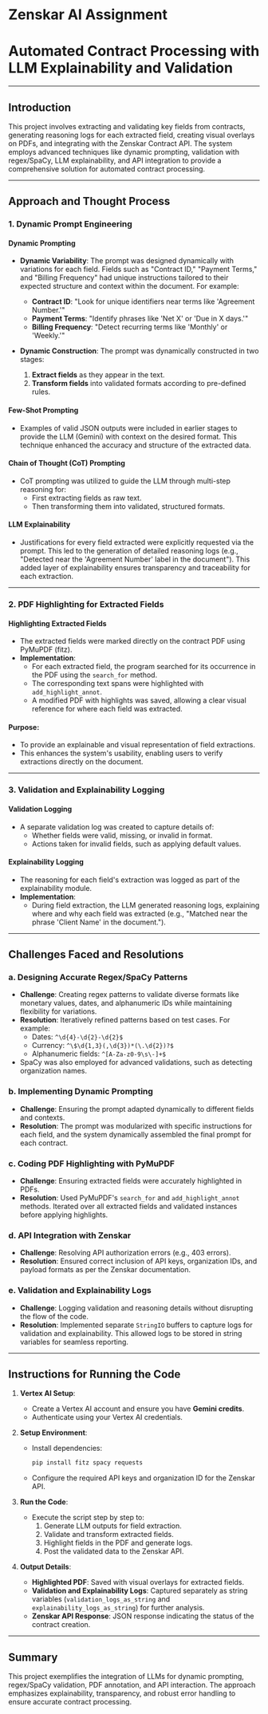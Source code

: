 # Zenskar AI Assignment

# Automated Contract Processing with LLM Explainability and Validation

---

## **Introduction**

This project involves extracting and validating key fields from contracts, generating reasoning logs for each extracted field, creating visual overlays on PDFs, and integrating with the Zenskar Contract API. The system employs advanced techniques like dynamic prompting, validation with regex/SpaCy, LLM explainability, and API integration to provide a comprehensive solution for automated contract processing.

---

## **Approach and Thought Process**

### **1. Dynamic Prompt Engineering**

#### **Dynamic Prompting**
- **Dynamic Variability**: The prompt was designed dynamically with variations for each field. Fields such as "Contract ID," "Payment Terms," and "Billing Frequency" had unique instructions tailored to their expected structure and context within the document. For example:
  - **Contract ID**: "Look for unique identifiers near terms like 'Agreement Number.'"
  - **Payment Terms**: "Identify phrases like 'Net X' or 'Due in X days.'"
  - **Billing Frequency**: "Detect recurring terms like 'Monthly' or 'Weekly.'"
  
- **Dynamic Construction**: The prompt was dynamically constructed in two stages:
  1. **Extract fields** as they appear in the text.
  2. **Transform fields** into validated formats according to pre-defined rules.

#### **Few-Shot Prompting**
- Examples of valid JSON outputs were included in earlier stages to provide the LLM (Gemini) with context on the desired format. This technique enhanced the accuracy and structure of the extracted data.

#### **Chain of Thought (CoT) Prompting**
- CoT prompting was utilized to guide the LLM through multi-step reasoning for:
  - First extracting fields as raw text.
  - Then transforming them into validated, structured formats.

#### **LLM Explainability**
- Justifications for every field extracted were explicitly requested via the prompt. This led to the generation of detailed reasoning logs (e.g., "Detected near the 'Agreement Number' label in the document"). This added layer of explainability ensures transparency and traceability for each extraction.

---

### **2. PDF Highlighting for Extracted Fields**

#### **Highlighting Extracted Fields**
- The extracted fields were marked directly on the contract PDF using PyMuPDF (fitz).
- **Implementation**:
  - For each extracted field, the program searched for its occurrence in the PDF using the `search_for` method.
  - The corresponding text spans were highlighted with `add_highlight_annot`.
  - A modified PDF with highlights was saved, allowing a clear visual reference for where each field was extracted.

#### **Purpose**:
- To provide an explainable and visual representation of field extractions.
- This enhances the system's usability, enabling users to verify extractions directly on the document.

---

### **3. Validation and Explainability Logging**

#### **Validation Logging**
- A separate validation log was created to capture details of:
  - Whether fields were valid, missing, or invalid in format.
  - Actions taken for invalid fields, such as applying default values.

#### **Explainability Logging**
- The reasoning for each field's extraction was logged as part of the explainability module.
- **Implementation**:
  - During field extraction, the LLM generated reasoning logs, explaining where and why each field was extracted (e.g., "Matched near the phrase 'Client Name' in the document.").

---

## **Challenges Faced and Resolutions**

### **a. Designing Accurate Regex/SpaCy Patterns**
- **Challenge**: Creating regex patterns to validate diverse formats like monetary values, dates, and alphanumeric IDs while maintaining flexibility for variations.
- **Resolution**: Iteratively refined patterns based on test cases. For example:
  - Dates: `^\d{4}-\d{2}-\d{2}$`
  - Currency: `^\$\d{1,3}(,\d{3})*(\.\d{2})?$`
  - Alphanumeric fields: `^[A-Za-z0-9\s\-]+$`
- SpaCy was also employed for advanced validations, such as detecting organization names.

### **b. Implementing Dynamic Prompting**
- **Challenge**: Ensuring the prompt adapted dynamically to different fields and contexts.
- **Resolution**: The prompt was modularized with specific instructions for each field, and the system dynamically assembled the final prompt for each contract.

### **c. Coding PDF Highlighting with PyMuPDF**
- **Challenge**: Ensuring extracted fields were accurately highlighted in PDFs.
- **Resolution**: Used PyMuPDF's `search_for` and `add_highlight_annot` methods. Iterated over all extracted fields and validated instances before applying highlights.

### **d. API Integration with Zenskar**
- **Challenge**: Resolving API authorization errors (e.g., 403 errors).
- **Resolution**: Ensured correct inclusion of API keys, organization IDs, and payload formats as per the Zenskar documentation.

### **e. Validation and Explainability Logs**
- **Challenge**: Logging validation and reasoning details without disrupting the flow of the code.
- **Resolution**: Implemented separate `StringIO` buffers to capture logs for validation and explainability. This allowed logs to be stored in string variables for seamless reporting.

---

## **Instructions for Running the Code**

1. **Vertex AI Setup**:
   - Create a Vertex AI account and ensure you have **Gemini credits**.
   - Authenticate using your Vertex AI credentials.

2. **Setup Environment**:
   - Install dependencies:
     ```bash
     pip install fitz spacy requests
     ```
   - Configure the required API keys and organization ID for the Zenskar API.

3. **Run the Code**:
   - Execute the script step by step to:
     1. Generate LLM outputs for field extraction.
     2. Validate and transform extracted fields.
     3. Highlight fields in the PDF and generate logs.
     4. Post the validated data to the Zenskar API.

4. **Output Details**:
   - **Highlighted PDF**: Saved with visual overlays for extracted fields.
   - **Validation and Explainability Logs**: Captured separately as string variables (`validation_logs_as_string` and `explainability_logs_as_string`) for further analysis.
   - **Zenskar API Response**: JSON response indicating the status of the contract creation.

---

## **Summary**

This project exemplifies the integration of LLMs for dynamic prompting, regex/SpaCy validation, PDF annotation, and API interaction. The approach emphasizes explainability, transparency, and robust error handling to ensure accurate contract processing.
